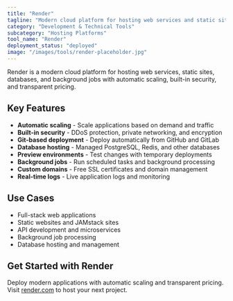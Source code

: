 ```yaml
---
title: "Render"
tagline: "Modern cloud platform for hosting web services and static sites"
category: "Development & Technical Tools"
subcategory: "Hosting Platforms"
tool_name: "Render"
deployment_status: "deployed"
image: "/images/tools/render-placeholder.jpg"
---
```

Render is a modern cloud platform for hosting web services, static sites, databases, and background jobs with automatic scaling, built-in security, and transparent pricing.

## Key Features

- **Automatic scaling** - Scale applications based on demand and traffic
- **Built-in security** - DDoS protection, private networking, and encryption
- **Git-based deployment** - Deploy automatically from GitHub and GitLab
- **Database hosting** - Managed PostgreSQL, Redis, and other databases
- **Preview environments** - Test changes with temporary deployments
- **Background jobs** - Run scheduled tasks and background processing
- **Custom domains** - Free SSL certificates and domain management
- **Real-time logs** - Live application logs and monitoring

## Use Cases

- Full-stack web applications
- Static websites and JAMstack sites
- API development and microservices
- Background job processing
- Database hosting and management

## Get Started with Render

Deploy modern applications with automatic scaling and transparent pricing. Visit [render.com](https://render.com) to host your next project.